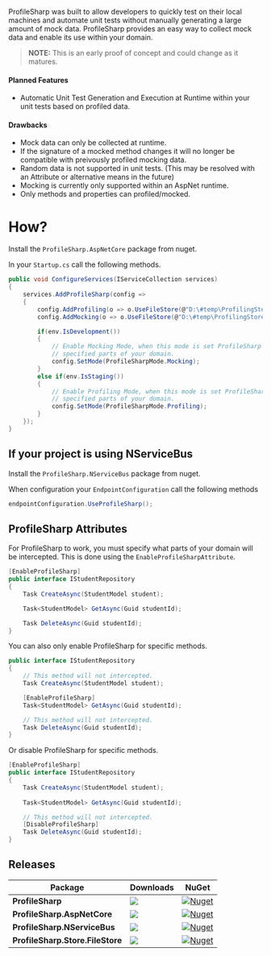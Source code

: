 ProfileSharp was built to allow developers to quickly test on their local machines and automate unit tests without manually generating a large amount of mock data. ProfileSharp provides an easy way to collect mock data and enable its use within your domain.

>**NOTE:** This is an early proof of concept and could change as it matures.

#### Planned Features

* Automatic Unit Test Generation and Execution at Runtime within your unit tests based on profiled data.


#### Drawbacks

* Mock data can only be collected at runtime.
* If the signature of a mocked method changes it will no longer be compatible with preivously profiled mocking data.
* Random data is not supported in unit tests. (This may be resolved with an Attribute or alternative means in the future)
* Mocking is currently only supported within an AspNet runtime.
* Only methods and properties can profiled/mocked.

# How?

Install the `ProfileSharp.AspNetCore` package from nuget.

In your `Startup.cs` call the following methods.


```csharp
public void ConfigureServices(IServiceCollection services)
{
	services.AddProfileSharp(config =>
	{
		config.AddProfiling(o => o.UseFileStore(@"D:\#temp\ProfilingStore"));
		config.AddMocking(o => o.UseFileStore(@"D:\#temp\ProfilingStore"));

		if(env.IsDevelopment())
		{
			// Enable Mocking Mode, when this mode is set ProfileSharp will mock the
			// specified parts of your domain.
			config.SetMode(ProfileSharpMode.Mocking);
		}
		else if(env.IsStaging())
		{
			// Enable Profiling Mode, when this mode is set ProfileSharp will profile the
			// specified parts of your domain.
			config.SetMode(ProfileSharpMode.Profiling);
		}
	});
}

```

## If your project is using NServiceBus

Install the `ProfileSharp.NServiceBus` package from nuget.

When configuration your `EndpointConfiguration` call the following methods

```csharp
endpointConfiguration.UseProfileSharp();
```

## ProfileSharp Attributes

For ProfileSharp to work, you must specify what parts of your domain will be intercepted. This is done using the `EnableProfileSharpAttribute`.

```csharp
[EnableProfileSharp]
public interface IStudentRepository
{
	Task CreateAsync(StudentModel student);

	Task<StudentModel> GetAsync(Guid studentId);

	Task DeleteAsync(Guid studentId);
}
```

You can also only enable ProfileSharp for specific methods.

```csharp
public interface IStudentRepository
{
	// This method will not intercepted.
	Task CreateAsync(StudentModel student);

	[EnableProfileSharp]
	Task<StudentModel> GetAsync(Guid studentId);

	// This method will not intercepted.
	Task DeleteAsync(Guid studentId);
}
```

Or disable ProfileSharp for specific methods.

```csharp
[EnableProfileSharp]
public interface IStudentRepository
{
	Task CreateAsync(StudentModel student);
	
	Task<StudentModel> GetAsync(Guid studentId);

	// This method will not intercepted.
	[DisableProfileSharp]
	Task DeleteAsync(Guid studentId);
}
```

## Releases

|Package|Downloads|NuGet|
|-|-|-|
|**ProfileSharp**|![](https://img.shields.io/nuget/dt/ProfileSharp?style=for-the-badge)|[![Nuget](https://img.shields.io/nuget/v/ProfileSharp.svg?style=for-the-badge)](https://www.nuget.org/packages/ProfileSharp/)|
|**ProfileSharp.AspNetCore**|![](https://img.shields.io/nuget/dt/ProfileSharp.AspNetCore?style=for-the-badge)|[![Nuget](https://img.shields.io/nuget/v/ProfileSharp.AspNetCore.svg?style=for-the-badge)](https://www.nuget.org/packages/ProfileSharp.AspNetCore/)|
|**ProfileSharp.NServiceBus**|![](https://img.shields.io/nuget/dt/ProfileSharp.NServiceBus?style=for-the-badge)|[![Nuget](https://img.shields.io/nuget/v/ProfileSharp.NServiceBus.svg?style=for-the-badge)](https://www.nuget.org/packages/ProfileSharp.NServiceBus/)|
|**ProfileSharp.Store.FileStore**|![](https://img.shields.io/nuget/dt/ProfileSharp.Store.FileStore?style=for-the-badge)|[![Nuget](https://img.shields.io/nuget/v/ProfileSharp.Store.FileStore.svg?style=for-the-badge)](https://www.nuget.org/packages/ProfileSharp.Store.FileStore/)|
